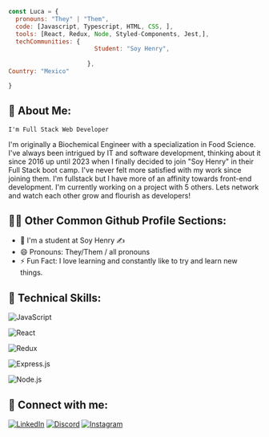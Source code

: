 
```javascript
const Luca = {
  pronouns: "They" | "Them",
  code: [Javascript, Typescript, HTML, CSS, ],
  tools: [React, Redux, Node, Styled-Components, Jest,],
  techCommunities: {
                        Student: "Soy Henry",
                       
                      },
Country: "Mexico"

}
```



## 🚀 About Me:
    I'm Full Stack Web Developer
I'm originally a Biochemical Engineer with a specialization in Food Science. 
I've always been intrigued by IT and software development, thinking about it since 2016 up until 2023 when I finally decided to
join "Soy Henry" in their Full Stack boot camp. I've never felt more satisfied with my work since joining them. I'm fullstack but I have more of an affinity towards
front-end development. I'm currently working on a project with 5 others. Lets network and watch each other grow and flourish as developers! 
## 🧙‍♀️ Other  Common  Github  Profile  Sections:

- 🌱 I'm a student at Soy Henry ✍ 
- 😄 Pronouns: They/Them / all pronouns
- ⚡ Fun Fact: I love learning and constantly like to try and learn new things.

  
## 💼 Technical Skills:

![JavaScript](https://img.shields.io/badge/javascript-%23323330.svg?style=for-the-badge&logo=javascript&logoColor=%23F7DF1E)

![React](https://img.shields.io/badge/React-20232A?style=for-the-badge&logo=react&logoColor=61DAFB)

![Redux](https://img.shields.io/badge/Redux-593D88?style=for-the-badge&logo=redux&logoColor=white)

![Express.js](https://img.shields.io/badge/Express.js-000000?style=for-the-badge&logo=express&logoColor=white)

![Node.js](https://img.shields.io/badge/Node.js-339933?style=for-the-badge&logo=nodedotjs&logoColor=white)




## 🤝 Connect with me:

[![LinkedIn](https://img.shields.io/badge/linkedin-%230077B5.svg?style=for-the-badge&logo=linkedin&logoColor=white)](https://www.linkedin.com/in/carlos-cornelio-0b44b6162/)
[![Discord](https://img.shields.io/badge/Discord-%235865F2.svg?style=for-the-badge&logo=discord&logoColor=white)](https://discord.com/users/1094957194144919562)
[![Instagram](https://img.shields.io/badge/Instagram-%23E4405F.svg?style=for-the-badge&logo=Instagram&logoColor=white)](https://www.instagram.com/lucawolfp/)


<!---
CACornelio/CACornelio is a ✨ special ✨ repository because its `README.md` (this file) appears on your GitHub profile.
You can click the Preview link to take a look at your changes.
--->
